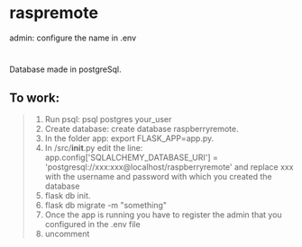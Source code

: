 # raspremote

admin: configure the name in .env

# 
Database made in postgreSql.

## To work:
> 1. Run psql: psql postgres your_user
> 2. Create database: create database raspberryremote.
> 3. In the folder app: export FLASK_APP=app.py.
> 4. In /src/__init__.py edit the line:
app.config['SQLALCHEMY_DATABASE_URI'] = 'postgresql://xxx:xxx@localhost/raspberryremote'
and replace xxx with the username and password with which you created the database
> 5. flask db init.
> 6. flask db migrate -m "something"
> 7. Once the app is running you have to register the admin that you configured in the .env file
> 8. uncomment
